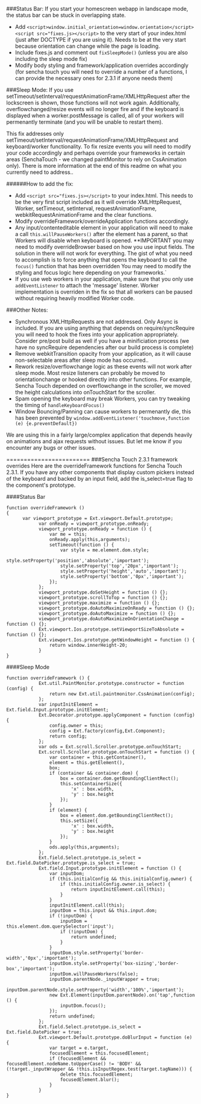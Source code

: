 ###Status Bar:
If you start your homescreen webapp in landscape mode, the status bar can be stuck in overlapping state.

- Add
  `<script>window.initial_orientation=window.orientation</script><script src="fixes.js></script>`
  to the very start of your index.html (just after DOCTYPE if you are using it).  Needs to be at the very start because orientation can change while the page is loading.
- Include fixes.js and comment out `fixSleepMode()` (unless you are also including the sleep mode fix)
- Modify body styling and framework/application overrides accordingly (for sencha touch you will need to override a number of a functions, I can provide the necessary ones for 2.3.1 if anyone needs them)


###Sleep Mode:
If you use setTimeout/setInterval/requestAnimationFrame/XMLHttpRequest after the lockscreen is shown, those functions will not work again.  Additionally, overflowchanged/resize events will no longer fire and if the keyboard is displayed when a worker.postMessage is called, all of your workers will permenantly terminate (and you will be unable to restart them).  

This fix addresses only setTimeout/setInterval/requestAnimationFrame/XMLHttpRequest and keyboard/worker functionality.
To fix resize events you will need to modify your code accordingly and perhaps override your frameworks in certain areas (SenchaTouch - we changed paintMonitor to rely on CssAnimation only).  There is more information at the end of this readme on what you currently need to address..

######How to add the fix:
- Add `<script src="fixes.js></script>` to your index.html.  This needs to be the very first script included as it will override XMLHttpRequest, Worker, setTimeout, setInterval, requestAnimationFrame, webkitRequestAnimationFrame and the clear functions.
- Modify overrideFramework/overrideApplication functions accordingly.
- Any input/contenteditable element in your application will need to make a call `this.willPauseWorkers()` after the element has a parent, so that Workers will disable when keyboard is opened.  **IMPORTANT you may need to modify overrideBrowser based on how you use input fields.  The solution in there will not work for everything.  The gist of what you need to accomplish is to force anything that opens the keyboard to call the `focus()` function that has been overridden  You may need to modify the styling and focus logic here depending on your frameworks.` 
- If you use web workers in your application, make sure that you only use `addEventListener` to attach the 'message' listener.  Worker implementation is overriden in the fix so that all workers can be paused without requiring heavily modified Worker code.

###Other Notes:
- Synchronous XMLHttpRequests are not addressed. Only Async is included.  If you are using anything that depends on require/syncRequire you will need to hook the fixes into your application appropriately.  Consider pre/post build as well if you have a minificiation process (we have no syncRequire dependencies after our build process is complete)
- Remove webkitTransition opacity  from your application, as it will cause non-selectable areas after sleep mode has occurred..
- Rework resize/overflowchange logic as these events will not work after sleep mode.  Most resize listeners can probably be moved to orientationchange or hooked directly into other functions.  For example, Sencha Touch depended on overflowchange in the scroller, we moved the height calculations into onTouchStart for the scroller.
- Spam opening the keyboard may break Workers, you can try tweaking the timing of `handleKeyboardFocus()`
- Window Bouncing/Panning can cause workers to permenantly die, this has been prevented by `window.addEventListener('touchmove,function (e) {e.preventDefault})`

We are using this in a fairly large/complex application that depends heavily on animations and ajax requests without issues.  But let me know if you encounter any bugs or other issues.

========================
###Sencha Touch 2.3.1 framework overrides
Here are the overrideFramework functions for Sencha Touch 2.3.1.   If you have any other components that display custom pickers instead of the keyboard and backed by an input field, add the is_select=true flag to the component's prototype.

####Status Bar
```
function overrideFramework () 
{
      var viewport_prototype = Ext.viewport.Default.prototype;
			var onReady = viewport_prototype.onReady;
			viewport_prototype.onReady = function () {
				var me = this;
				onReady.apply(this,arguments);
				setTimeout(function () {
					var style = me.element.dom.style;
					style.setProperty('position','absolute','important');
					style.setProperty('top','20px','important');
					style.setProperty('height','auto','important');
					style.setProperty('bottom','0px','important');
				});
			};
			viewport_prototype.doSetHeight = function () {};
			viewport_prototype.scrollToTop = function () {};
			viewport_prototype.maximize = function () {};
			viewport_prototype.doAutoMaximizeOnReady = function () {};
			viewport_prototype.doAutoMaximize = function () {};
			viewport_prototype.doAutoMaximizeOnOrientationChange = function () {};
			Ext.viewport.Ios.prototype.setViewportSizeToAbsolute = function () {};
			Ext.viewport.Ios.prototype.getWindowHeight = function () {
				return window.innerHeight-20;
			}
}

```
####Sleep Mode
```
function overrideFramework () {
			Ext.util.PaintMonitor.prototype.constructor = function (config) {
				return new Ext.util.paintmonitor.CssAnimation(config);
			};
			var inputInitElement = Ext.field.Input.prototype.initElement;
			Ext.Decorator.prototype.applyComponent = function (config) {
				config.owner = this;
				config = Ext.factory(config,Ext.Component);
				return config;
			};
			var ods = Ext.scroll.Scroller.prototype.onTouchStart;
			Ext.scroll.Scroller.prototype.onTouchStart = function () {
				var container = this.getContainer(),
				element = this.getElement(),
				box;
				if (container && container.dom) {
					box = container.dom.getBoundingClientRect();
					this.setContainerSize({
						'x' : box.width,
						'y' : box.height
					});
				} 
				if (element) {
					box = element.dom.getBoundingClientRect();
					this.setSize({
						'x' : box.width,
						'y' : box.height
					});
				}
				ods.apply(this,arguments);
			};
			Ext.field.Select.prototype.is_select =  Ext.field.DatePicker.prototype.is_select = true;
			Ext.field.Input.prototype.initElement = function () {
				var inputDom;
				if (this.initialConfig && this.initialConfig.owner) {
					if (this.initialConfig.owner.is_select) {
						return inputInitElement.call(this);
					}
				}
				inputInitElement.call(this);
				inputDom = this.input && this.input.dom;
				if (!inputDom) {
					inputDom = this.element.dom.querySelector('input');
					if (!inputDom) {
						return undefined;
					}
				}
				inputDom.style.setProperty('border-width','0px','important');
				inputDom.style.setProperty('box-sizing','border-box','important');
				inputDom.willPauseWorkers(false);
				inputDom.parentNode._inputWrapper = true;
				inputDom.parentNode.style.setProperty('width','100%','important');
				new Ext.Element(inputDom.parentNode).on('tap',function () {
					inputDom.focus();
				});
				return undefined;
			};
			Ext.field.Select.prototype.is_select = Ext.field.DatePicker = true;
			Ext.viewport.Default.prototype.doBlurInput = function (e) {
				var target = e.target,
				focusedElement = this.focusedElement;
				if (focusedElement && focusedElement.nodeName.toUpperCase() != 'BODY' && (!target._inputWrapper && !this.isInputRegex.test(target.tagName))) {
					delete this.focusedElement;
					focusedElement.blur();
				}
			}
}
```
